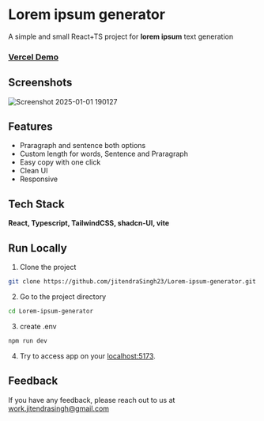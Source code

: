 
# **Lorem ipsum generator**

A simple and small React+TS project for **lorem ipsum** text generation

### [Vercel Demo](https://lorem-ipsum-jitendrasingh23s-projects.vercel.app/) ###


## Screenshots

![Screenshot 2025-01-01 190127](https://github.com/user-attachments/assets/5ad0b49c-86ec-4994-b35c-797abb94e143)


## Features

- Praragraph and sentence both options 
- Custom length for words, Sentence and Praragraph
- Easy copy with one click
- Clean UI
- Responsive


## Tech Stack

**React, Typescript, TailwindCSS, shadcn-UI, vite**


## Run Locally

1. Clone the project

```bash
git clone https://github.com/jitendraSingh23/Lorem-ipsum-generator.git
```

2. Go to the project directory

```bash
cd Lorem-ipsum-generator
```
3. create .env

```bash
npm run dev
```

4. Try to access app on your [localhost:5173](http://localhost:5173/).

## Feedback

If you have any feedback, please reach out to us at work.jitendrasingh@gmail.com

